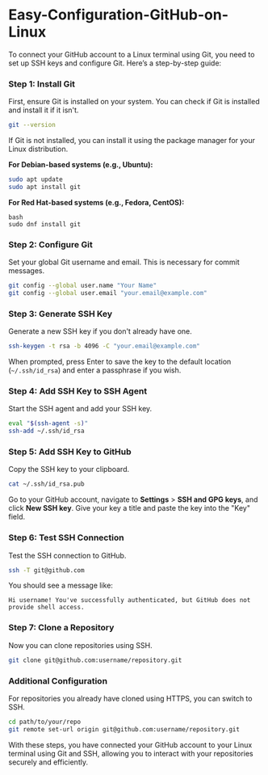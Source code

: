 # Easy-Configuration-GitHub-on-Linux

To connect your GitHub account to a Linux terminal using Git, you need to set up SSH keys and configure Git. Here’s a step-by-step guide:

### Step 1: Install Git
First, ensure Git is installed on your system. You can check if Git is installed and install it if it isn't.

```bash
git --version
```

If Git is not installed, you can install it using the package manager for your Linux distribution.

**For Debian-based systems (e.g., Ubuntu):**

```bash
sudo apt update
sudo apt install git
```

**For Red Hat-based systems (e.g., Fedora, CentOS):**

```
bash
sudo dnf install git
```

### Step 2: Configure Git
Set your global Git username and email. This is necessary for commit messages.

```bash
git config --global user.name "Your Name"
git config --global user.email "your.email@example.com"
```

### Step 3: Generate SSH Key
Generate a new SSH key if you don't already have one.

```bash
ssh-keygen -t rsa -b 4096 -C "your.email@example.com"
```

When prompted, press Enter to save the key to the default location (`~/.ssh/id_rsa`) and enter a passphrase if you wish.

### Step 4: Add SSH Key to SSH Agent
Start the SSH agent and add your SSH key.

```bash
eval "$(ssh-agent -s)"
ssh-add ~/.ssh/id_rsa
```

### Step 5: Add SSH Key to GitHub
Copy the SSH key to your clipboard.

```bash
cat ~/.ssh/id_rsa.pub
```

Go to your GitHub account, navigate to **Settings** > **SSH and GPG keys**, and click **New SSH key**. Give your key a title and paste the key into the "Key" field.

### Step 6: Test SSH Connection
Test the SSH connection to GitHub.

```bash
ssh -T git@github.com
```

You should see a message like:

```
Hi username! You've successfully authenticated, but GitHub does not provide shell access.
```

### Step 7: Clone a Repository
Now you can clone repositories using SSH.

```bash
git clone git@github.com:username/repository.git
```

### Additional Configuration
For repositories you already have cloned using HTTPS, you can switch to SSH.

```bash
cd path/to/your/repo
git remote set-url origin git@github.com:username/repository.git
```

With these steps, you have connected your GitHub account to your Linux terminal using Git and SSH, allowing you to interact with your repositories securely and efficiently.
